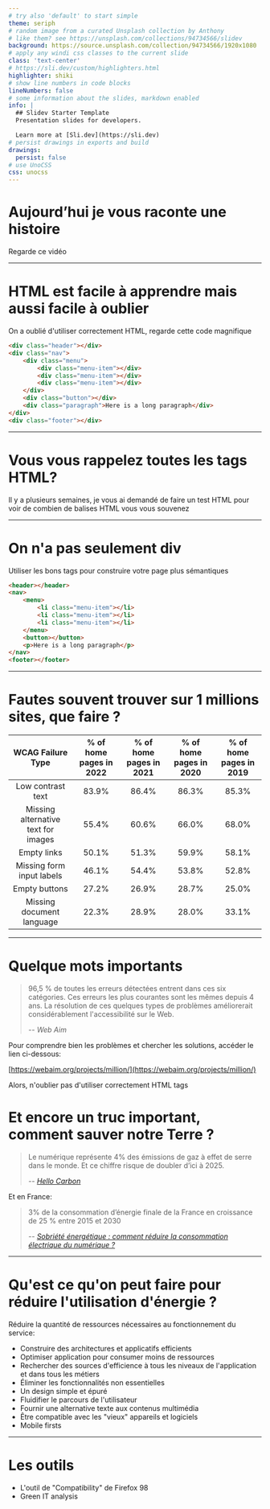 ```yaml
---
# try also 'default' to start simple
theme: seriph
# random image from a curated Unsplash collection by Anthony
# like them? see https://unsplash.com/collections/94734566/slidev
background: https://source.unsplash.com/collection/94734566/1920x1080
# apply any windi css classes to the current slide
class: 'text-center'
# https://sli.dev/custom/highlighters.html
highlighter: shiki
# show line numbers in code blocks
lineNumbers: false
# some information about the slides, markdown enabled
info: |
  ## Slidev Starter Template
  Presentation slides for developers.

  Learn more at [Sli.dev](https://sli.dev)
# persist drawings in exports and build
drawings:
  persist: false
# use UnoCSS
css: unocss
---
```


# Aujourd’hui je vous raconte une histoire

Regarde ce vidéo

---

# HTML est facile à apprendre mais aussi facile à oublier

On a oublié d'utiliser correctement HTML, regarde cette code magnifique 

```html
<div class="header"></div>
<div class="nav">
    <div class="menu">
        <div class="menu-item"></div>
        <div class="menu-item"></div>
        <div class="menu-item"></div>
    </div>
    <div class="button"></div>
    <div class="paragraph">Here is a long paragraph</div>
</div>
<div class="footer"></div>
```
---

# Vous vous rappelez toutes les tags HTML?

Il y a plusieurs semaines, je vous ai demandé de faire un test HTML pour voir de combien de balises HTML vous vous souvenez

---

# On n'a pas seulement div

Utiliser les bons tags pour construire votre page plus sémantiques

```html
<header></header>
<nav>
    <menu>
        <li class="menu-item"></li>
        <li class="menu-item"></li>
        <li class="menu-item"></li>
    </menu>
    <button></button>
    <p>Here is a long paragraph</p>
</nav>
<footer></footer>
```

---

# Fautes souvent trouver sur 1 millions sites, que faire ?

|          WCAG Failure Type          | % of home pages in 2022 | % of home pages in 2021 | % of home pages in 2020 | % of home pages in 2019 |
|:-----------------------------------:|:-----------------------:|:-----------------------:|:-----------------------:|:-----------------------:|
| Low contrast text                   | 83.9%                   | 86.4%                   | 86.3%                   | 85.3%                   |
| Missing alternative text for images | 55.4%                   | 60.6%                   | 66.0%                   | 68.0%                   |
| Empty links                         | 50.1%                   | 51.3%                   | 59.9%                   | 58.1%                   |
| Missing form input labels           | 46.1%                   | 54.4%                   | 53.8%                   | 52.8%                   |
| Empty buttons                       | 27.2%                   | 26.9%                   | 28.7%                   | 25.0%                   |
| Missing document language           | 22.3%                   | 28.9%                   | 28.0%                   | 33.1%                   |

---

# Quelque mots importants

> 96,5 % de toutes les erreurs détectées entrent dans ces six catégories. Ces erreurs les plus courantes sont les mêmes depuis 4 ans. La résolution de ces quelques types de problèmes améliorerait considérablement l'accessibilité sur le Web.
>
> -- <cite>Web Aim</cite>

Pour comprendre bien les problèmes et chercher les solutions, accéder le lien ci-dessous:

[https://webaim.org/projects/million/](https://webaim.org/projects/million/)

Alors, n'oublier pas d'utiliser correctement HTML tags 

# Et encore un truc important, comment sauver notre Terre ?

> Le numérique représente 4% des émissions de gaz à effet de serre dans le monde. Et ce chiffre risque de doubler d’ici à 2025.
>
> -- <cite>[Hello Carbon](https://www.hellocarbo.com/blog/calculer/impact-du-numerique-sur-l-environnement/)</cite>

Et en France:

> 3% de la consommation d’énergie finale de la France en croissance de 25 % entre 2015 et 2030
>
> -- <cite>[Sobriété énergétique : comment réduire la consommation électrique du numérique ?](https://www.greenit.fr/2022/09/13/sobriete-energetique-comment-reduire-la-consommation-electrique-du-numerique-4-4/)</cite>

---

# Qu'est ce qu'on peut faire pour réduire l'utilisation d'énergie ?

Réduire la quantité de ressources nécessaires au fonctionnement du service:

- Construire des architectures et applicatifs efficients
- Optimiser application pour consumer moins de ressources
- Rechercher des sources d'efficience à tous les niveaux de l'application et dans tous les métiers
- Éliminer les fonctionnalités non essentielles
- Un design simple et épuré
- Fluidifier le parcours de l'utilisateur 
- Fournir une alternative texte aux contenus multimédia
- Être compatible avec les "vieux" appareils et logiciels
- Mobile firsts

---

# Les outils

- L'outil de "Compatibility" de Firefox 98
- Green IT analysis 